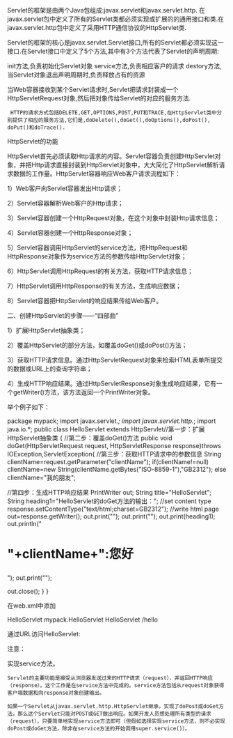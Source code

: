 Servlet的框架是由两个Java包组成:javax.servlet和javax.servlet.http. 在javax.servlet包中定义了所有的Servlet类都必须实现或扩展的的通用接口和类.在javax.servlet.http包中定义了采用HTTP通信协议的HttpServlet类.

Servlet的框架的核心是javax.servlet.Servlet接口,所有的Servlet都必须实现这一接口.在Servlet接口中定义了5个方法,其中有3个方法代表了Servlet的声明周期:

init方法,负责初始化Servlet对象
service方法,负责相应客户的请求
destory方法,当Servlet对象退出声明周期时,负责释放占有的资源

当Web容器接收到某个Servlet请求时,Servlet把请求封装成一个HttpServletRequest对象,然后把对象传给Servlet的对应的服务方法.

     HTTP的请求方式包括DELETE,GET,OPTIONS,POST,PUT和TRACE,在HttpServlet类中分别提供了相应的服务方法,它们是,doDelete(),doGet(),doOptions(),doPost(), doPut()和doTrace(). 

HttpServlet的功能  

HttpServlet首先必须读取Http请求的内容。Servlet容器负责创建HttpServlet对象，并把Http请求直接封装到HttpServlet对象中，大大简化了HttpServlet解析请求数据的工作量。HttpServlet容器响应Web客户请求流程如下：

1）Web客户向Servlet容器发出Http请求；

2）Servlet容器解析Web客户的Http请求；

3）Servlet容器创建一个HttpRequest对象，在这个对象中封装Http请求信息；

4）Servlet容器创建一个HttpResponse对象；

5）Servlet容器调用HttpServlet的service方法，把HttpRequest和HttpResponse对象作为service方法的参数传给HttpServlet对象；

6）HttpServlet调用HttpRequest的有关方法，获取HTTP请求信息；

7）HttpServlet调用HttpResponse的有关方法，生成响应数据；

8）Servlet容器把HttpServlet的响应结果传给Web客户。

二、创建HttpServlet的步骤——“四部曲”

1）扩展HttpServlet抽象类；

2）覆盖HttpServlet的部分方法，如覆盖doGet()或doPost()方法；

3）获取HTTP请求信息。通过HttpServletRequest对象来检索HTML表单所提交的数据或URL上的查询字符串；

4）生成HTTP响应结果。通过HttpServletResponse对象生成响应结果，它有一个getWriter()方法，该方法返回一个PrintWriter对象。

举个例子如下：

package mypack;
import javax.servlet.*;
import javax.servlet.http.*;
import java.io.*;
public class HelloServlet extends HttpServlet//第一步：扩展HttpServlet抽象类 
{
 //第二步：覆盖doGet()方法
 public void doGet(HttpServletRequest request,
  HttpServletResponse response)throws IOException,ServletException{
  //第三步：获取HTTP请求中的参数信息
  String clientName=request.getParameter("clientName");
  if(clientName!=null)
   clientName=new String(clientName.getBytes("ISO-8859-1"),"GB2312");
  else
   clientName="我的朋友";

  //第四步：生成HTTP响应结果
  PrintWriter out;
  String title="HelloServlet";
  String heading1="HelloServlet的doGet方法的输出：";
  //set content type
  response.setContentType("text/html;charset=GB2312");
  //write html page
  out=response.getWriter();
  out.print("<HTML><HEAD><TITLE>"+title+"</TITLE>");
  out.print("</HEAD><BODY>");
  out.print(heading1);
  out.println("<h1><p>"+clientName+":您好</h1>");
  out.print("</BODY></HTML>");

  out.close();
 }
}

在web.xml中添加

<servlet>
   <servlet-name>HelloServlet</servlet-name>
   <servlet-class>mypack.HelloServlet</servlet-class>
  </servlet>
  <servlet-mapping>
   <servlet-name>HelloServlet</servlet-name>
   <url-pattern>/hello</url-pattern>
</servlet-mapping>

通过URL访问HelloServlet:

注意：

实现service方法。 

    Servlet的主要功能是接受从浏览器发送过来的HTTP请求（request），并返回HTTP响应（response）。这个工作是在service方法中完成的。service方法包括从request对象获得客户端数据和向response对象创建输出。 

    如果一个Servlet从javax.servlet.http.HttpServlet继承，实现了doPost或doGet方法，那么这个Servlet只能对POST或GET做出响应。如果开发人员想处理所有类型的请求（request），只要简单地实现service方法即可（但假如选择实现service方法，则不必实现doPost或doGet方法，除非在service方法的开始调用super.service()）。
